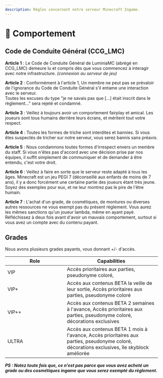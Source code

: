 ```yaml
---
description: Règles concernant notre serveur Minecraft Ingame.
---
```


# 📝 Comportement

## Code de Conduite Général (CCG\_LMC)

**Article 1** : Le Code de Conduite Général de LuminiaMC (abrégé en CCG\_LMC) demeure lu et compris dès que vous commencez à interagir avec notre infrastructure. _(connexion au serveur de jeu)_

**Article 2** : Conformément à l'article 1, Un membre ne peut pas se prévaloir de l'ignorance du Code de Conduite Général s'il entame une interaction avec le serveur. \
Toutes les excuses du type "je ne savais pas que \[...] était inscrit dans le règlement..." sera rejeté et condamné.

**Article 3** : Veillez à toujours avoir un comportement fairplay et amical. Les joueurs sont tous humains derrière leurs écrans, et méritent tout votre respect.

**Article 4** : Toutes les formes de triche sont interdites et bannies. Si vous êtes suspectés de tricher sur notre serveur, vous serez bannis sans préavis.

**Article 5** : Nous condamnons toutes formes d'irrespect envers un membre du staff. Si vous n'êtes pas d'accord avec une décision prise par nos équipes, il suffit simplement de communiquer et de demander à être entendu, c'est votre droit.

**Article 6** : Veillez à faire en sorte que le serveur reste adapté à tous les âges. Minecraft est un jeu PEGI 7 (déconseillé aux enfants de moins de 7 ans), il y a donc forcément une certaine partie des joueurs étant très jeune. Soyez des exemples pour eux, et ne leur montrez pas le pire de l'être humain.

**Article 7** : L'achat d'un grade, de cosmétiques, de montures ou diverses autres ressources ne vous exempt pas du présent règlement. Vous aurez les mêmes sanctions qu'un joueur lambda, même en ayant payé. Réfléchissez à deux fois avant d'avoir un mauvais comportement, surtout si vous avez un compte avec du contenu payant.

## Grades

Nous avons plusieurs grades payants, vous donnant +/- d'accès.

<table><thead><tr><th width="180">Role</th><th>Capabilities</th></tr></thead><tbody><tr><td>VIP</td><td>Accès prioritaires aux parties, pseudonyme coloré, </td></tr><tr><td>VIP+</td><td>Accès aux contenus BETA la veille de leur sortie, Accès prioritaires aux parties, pseudonyme coloré</td></tr><tr><td>VIP++</td><td>Accès aux contenus BETA 2 semaines à l'avance, Accès prioritaires aux parties, pseudonyme coloré, décorations exclusives</td></tr><tr><td>ULTRA</td><td>Accès aux contenus BETA 1 mois à l'avance, Accès prioritaires aux parties, pseudonyme coloré, décorations exclusives, île skyblock améliorée</td></tr></tbody></table>

_**PS : Notez toute fois que, ce n'est pas parce que vous avez acheté un grade ou des cosmétiques ingame que vous serez exempté du règlement.**_
